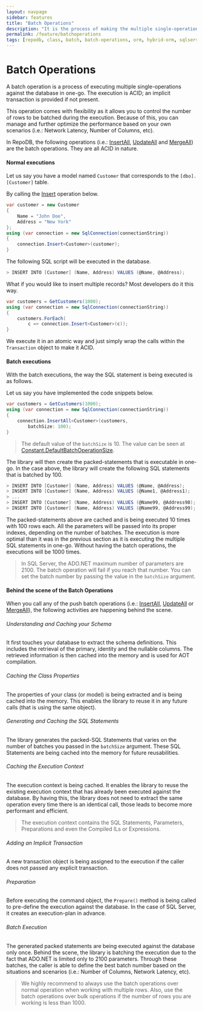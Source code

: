 ```yaml
---
layout: navpage
sidebar: features
title: "Batch Operations"
description: "It is the process of making the multiple single-operations be executed against the database in one-go."
permalink: /feature/batchoperations
tags: [repodb, class, batch, batch-operations, orm, hybrid-orm, sqlserver, sqlite, mysql, postgresql]
---
```


# Batch Operations

A batch operation is a process of executing multiple single-operations against the database in one-go. The execution is ACID; an implicit transaction is provided if not present.

This operation comes with flexibility as it allows you to control the number of rows to be batched during the execution. Because of this, you can manage and further optimize the performance based on your own scenarios (i.e.: Network Latency, Number of Columns, etc).

In RepoDB, the following operations (i.e.: [InsertAll](/operation/insertall), [UpdateAll](/operation/updateall) and [MergeAll](/operation/mergeall)) are the batch operations. They are all ACID in nature.

#### Normal executions

Let us say you have a model named `Customer` that corresponds to the `[dbo].[Customer]` table.

By calling the [Insert](/operation/insert) operation below.

```csharp
var customer = new Customer
{
    Name = "John Doe",
    Address = "New York"
};
using (var connection = new SqlConnection(connectionString))
{
    connection.Insert<Customer>(customer);
}
```

The following SQL script will be executed in the database.

```csharp
> INSERT INTO [Customer] (Name, Address) VALUES (@Name, @Address);
```

What if you would like to insert multiple records? Most developers do it this way.

```csharp
var customers = GetCustomers(1000);
using (var connection = new SqlConnection(connectionString))
{
    customers.ForEach(
        c => connection.Insert<Customer>(c));
}
```

We execute it in an atomic way and just simply wrap the calls within the `Transaction` object to make it ACID.

#### Batch executions

With the batch executions, the way the SQL statement is being executed is as follows.

Let us say you have implemented the code snippets below.

```csharp
var customers = GetCustomers(1000);
using (var connection = new SqlConnection(connectionString))
{
    connection.InsertAll<Customer>(customers,
        batchSize: 100);
}
```

> The default value of the `batchSize` is 10. The value can be seen at [Constant.DefaultBatchOperationSize](/class/constant).

The library will then create the packed-statements that is executable in one-go. In the case above, the library will create the following SQL statements that is batched by 100.

```csharp
> INSERT INTO [Customer] (Name, Address) VALUES (@Name, @Address);
> INSERT INTO [Customer] (Name, Address) VALUES (@Name1, @Address1);
> ...
> INSERT INTO [Customer] (Name, Address) VALUES (@Name99, @Address98);
> INSERT INTO [Customer] (Name, Address) VALUES (@Name99, @Address99);
```

The packed-statements above are cached and is being executed 10 times with 100 rows each. All the parameters will be passed into its proper indexes, depending on the number of batches. The execution is more optimal than it was in the previous section as it is executing the multiple SQL statements in one-go. Without having the batch operations, the executions will be 1000 times.

> In SQL Server, the ADO.NET maximum number of parameters are 2100. The batch operation will fail if you reach that number. You can set the batch number by passing the value in the `batchSize` argument.

#### Behind the scene of the Batch Operations

When you call any of the push batch operations (i.e.: [InsertAll](/operation/insertall), [UpdateAll](/operation/updateall) or [MergeAll](/operation/mergeall)), the following activities are happening behind the scene.

###### Understanding and Caching your Schema

It first touches your database to extract the schema definitions. This includes the retrieval of the primary, identity and the nullable columns. The retrieved information is then cached into the memory and is used for AOT compilation.

###### Caching the Class Properties

The properties of your class (or model) is being extracted and is being cached into the memory. This enables the library to reuse it in any future calls (that is using the same object).

###### Generating and Caching the SQL Statements

The library generates the packed-SQL Statements that varies on the number of batches you passed in the `batchSize` argument. These SQL Statements are being cached into the memory for future reusabilities.

###### Caching the Execution Context

The execution context is being cached. It enables the library to reuse the existing execution context that has already been executed against the database. By having this, the library does not need to extract the same operation every time there is an identical call, those leads to become more performant and efficient.

> The execution context contains the SQL Statements, Parameters, Preparations and even the Compiled ILs or Expressions. 

###### Adding an Implicit Transaction

A new transaction object is being assigned to the execution if the caller does not passed any explicit transaction.

###### Preparation

Before executing the command object, the `Prepare()` method is being called to pre-define the execution against the database. In the case of SQL Server, it creates an execution-plan in advance.

###### Batch Execution

The generated packed statements are being executed against the database only once. Behind the scene, the library is batching the execution due to the fact that ADO.NET is limited only to 2100 parameters. Through these batches, the caller is able to define the best batch number based on the situations and scenarios (i.e.: Number of Columns, Network Latency, etc).

> We highly recommend to always use the batch operations over normal operation when working with multiple rows. Also, use the batch operations over bulk operations if the number of rows you are working is less than 1000.
